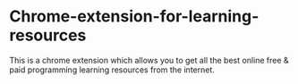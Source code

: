 # Chrome-extension-for-learning-resources
This is a chrome extension which allows you to get all the best online free &amp; paid programming learning resources from the internet.
